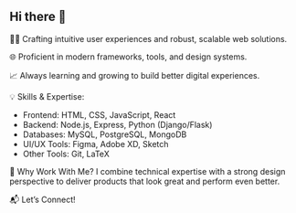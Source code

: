 ## Hi there 👋
👩‍💻 Crafting intuitive user experiences and robust, scalable web solutions.

🌐 Proficient in modern frameworks, tools, and design systems.

📈 Always learning and growing to build better digital experiences.

💡 Skills & Expertise:
- Frontend: HTML, CSS, JavaScript, React
- Backend: Node.js, Express, Python (Django/Flask)
- Databases: MySQL, PostgreSQL, MongoDB
- UI/UX Tools: Figma, Adobe XD, Sketch
- Other Tools: Git, LaTeX

🌟 Why Work With Me?
I combine technical expertise with a strong design perspective to deliver products that look great and perform even better.

📬 Let’s Connect!


